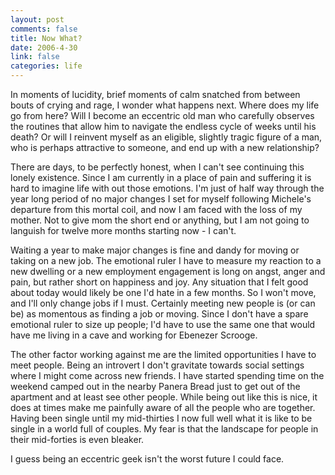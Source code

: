 ```yaml
--- 
layout: post
comments: false
title: Now What?
date: 2006-4-30
link: false
categories: life
---
```

In moments of lucidity, brief moments of calm snatched from between bouts of crying and rage, I wonder what happens next. Where does my life go from here? Will I become an eccentric old man who carefully observes the routines that allow him to navigate the endless cycle of weeks until his death? Or will I reinvent myself as an eligible, slightly tragic figure of a man, who is perhaps attractive to someone, and end up with a new relationship?

There are days, to be perfectly honest, when I can't see continuing this lonely existence. Since I am currently in a place of pain and suffering it is hard to imagine life with out those emotions. I'm just of half way through the year long period of no major changes I set for myself following Michele's departure from this mortal coil, and now I am faced with the loss of my mother. Not to give mom the short end or anything, but I am not going to languish for twelve more months starting now - I can't.

Waiting a year to make major changes is fine and dandy for moving or taking on a new job. The emotional ruler I have to measure my reaction to a new dwelling or a new employment engagement is long on angst, anger and pain, but rather short on happiness and joy. Any situation that I felt good about today would likely be one I'd hate in a few months. So I won't move, and I'll only change jobs if I must. Certainly meeting new people is (or can be) as momentous as finding a job or moving. Since I don't have a spare emotional ruler to size up people; I'd have to use the same one that would have me living in a cave and working for Ebenezer Scrooge.

The other factor working against me are the limited opportunities I have to meet people. Being an introvert I don't gravitate towards social settings where I might come across new friends. I have started spending time on the weekend camped out in the nearby Panera Bread just to get out of the apartment and at least see other people. While being out like this is nice, it does at times make me painfully aware of all the people who are together. Having been single until my mid-thirties I now full well what it is like to be single in a world full of couples. My fear is that the landscape for people in their mid-forties is even bleaker.

I guess being an eccentric geek isn't the worst future I could face.
